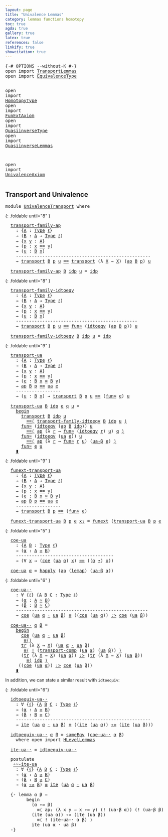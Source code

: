 ```yaml
---
layout: page
title: "Univalence Lemmas"
category: lemmas functions homotopy
toc: true
agda: true
gallery: true
latex: true
references: false
linkify: true
showcitation: true
---
```


<div class="hide" >
<pre class="Agda">
<a id="217" class="Symbol">{-#</a> <a id="221" class="Keyword">OPTIONS</a> <a id="229" class="Pragma">--without-K</a> <a id="241" class="Symbol">#-}</a>
<a id="245" class="Keyword">open</a> <a id="250" class="Keyword">import</a> <a id="257" href="TransportLemmas.html" class="Module">TransportLemmas</a>
<a id="273" class="Keyword">open</a> <a id="278" class="Keyword">import</a> <a id="285" href="EquivalenceType.html" class="Module">EquivalenceType</a>

<a id="302" class="Keyword">open</a> <a id="307" class="Keyword">import</a> <a id="314" href="HomotopyType.html" class="Module">HomotopyType</a>
<a id="327" class="Keyword">open</a> <a id="332" class="Keyword">import</a> <a id="339" href="FunExtAxiom.html" class="Module">FunExtAxiom</a>
<a id="351" class="Keyword">open</a> <a id="356" class="Keyword">import</a> <a id="363" href="QuasiinverseType.html" class="Module">QuasiinverseType</a>
<a id="380" class="Keyword">open</a> <a id="385" class="Keyword">import</a> <a id="392" href="QuasiinverseLemmas.html" class="Module">QuasiinverseLemmas</a>


<a id="413" class="Keyword">open</a> <a id="418" class="Keyword">import</a> <a id="425" href="UnivalenceAxiom.html" class="Module">UnivalenceAxiom</a>
</pre>
</div>

## Transport and Univalence

<pre class="Agda">
<a id="502" class="Keyword">module</a> <a id="509" href="UnivalenceTransport.html" class="Module">UnivalenceTransport</a> <a id="529" class="Keyword">where</a>
</pre>

{: .foldable until="8" }
<pre class="Agda">
  <a id="transport-family-ap"></a><a id="587" href="UnivalenceTransport.html#587" class="Function">transport-family-ap</a>
    <a id="611" class="Symbol">:</a> <a id="613" class="Symbol">{</a><a id="614" href="UnivalenceTransport.html#614" class="Bound">A</a> <a id="616" class="Symbol">:</a> <a id="618" href="Intro.html#2793" class="Function">Type</a> <a id="623" href="Intro.html#3373" class="Generalizable">ℓ</a><a id="624" class="Symbol">}</a>
    <a id="630" class="Symbol">→</a> <a id="632" class="Symbol">(</a><a id="633" href="UnivalenceTransport.html#633" class="Bound">B</a> <a id="635" class="Symbol">:</a> <a id="637" href="UnivalenceTransport.html#614" class="Bound">A</a> <a id="639" class="Symbol">→</a> <a id="641" href="Intro.html#2793" class="Function">Type</a> <a id="646" href="Intro.html#3373" class="Generalizable">ℓ</a><a id="647" class="Symbol">)</a>
    <a id="653" class="Symbol">→</a> <a id="655" class="Symbol">{</a><a id="656" href="UnivalenceTransport.html#656" class="Bound">x</a> <a id="658" href="UnivalenceTransport.html#658" class="Bound">y</a> <a id="660" class="Symbol">:</a> <a id="662" href="UnivalenceTransport.html#614" class="Bound">A</a><a id="663" class="Symbol">}</a>
    <a id="669" class="Symbol">→</a> <a id="671" class="Symbol">(</a><a id="672" href="UnivalenceTransport.html#672" class="Bound">p</a> <a id="674" class="Symbol">:</a> <a id="676" href="UnivalenceTransport.html#656" class="Bound">x</a> <a id="678" href="BasicTypes.html#4338" class="Datatype Operator">==</a> <a id="681" href="UnivalenceTransport.html#658" class="Bound">y</a><a id="682" class="Symbol">)</a>
    <a id="688" class="Symbol">→</a> <a id="690" class="Symbol">(</a><a id="691" href="UnivalenceTransport.html#691" class="Bound">u</a> <a id="693" class="Symbol">:</a> <a id="695" href="UnivalenceTransport.html#633" class="Bound">B</a> <a id="697" href="UnivalenceTransport.html#656" class="Bound">x</a><a id="698" class="Symbol">)</a>
    <a id="704" class="Comment">---------------------------------------------------</a>
    <a id="760" class="Symbol">→</a> <a id="762" href="Transport.html#462" class="Function">transport</a> <a id="772" href="UnivalenceTransport.html#633" class="Bound">B</a> <a id="774" href="UnivalenceTransport.html#672" class="Bound">p</a> <a id="776" href="UnivalenceTransport.html#691" class="Bound">u</a> <a id="778" href="BasicTypes.html#4338" class="Datatype Operator">==</a> <a id="781" href="Transport.html#462" class="Function">transport</a> <a id="791" class="Symbol">(λ</a> <a id="794" href="UnivalenceTransport.html#794" class="Bound">X</a> <a id="796" class="Symbol">→</a> <a id="798" href="UnivalenceTransport.html#794" class="Bound">X</a><a id="799" class="Symbol">)</a> <a id="801" class="Symbol">(</a><a id="802" href="AlgebraOnPaths.html#389" class="Function">ap</a> <a id="805" href="UnivalenceTransport.html#633" class="Bound">B</a> <a id="807" href="UnivalenceTransport.html#672" class="Bound">p</a><a id="808" class="Symbol">)</a> <a id="810" href="UnivalenceTransport.html#691" class="Bound">u</a>

  <a id="815" href="UnivalenceTransport.html#587" class="Function">transport-family-ap</a> <a id="835" href="UnivalenceTransport.html#835" class="Bound">B</a> <a id="837" href="BasicTypes.html#4393" class="InductiveConstructor">idp</a> <a id="841" href="UnivalenceTransport.html#841" class="Bound">u</a> <a id="843" class="Symbol">=</a> <a id="845" href="BasicTypes.html#4393" class="InductiveConstructor">idp</a>
</pre>

{: .foldable until="8" }
<pre class="Agda">
  <a id="transport-family-idtoeqv"></a><a id="901" href="UnivalenceTransport.html#901" class="Function">transport-family-idtoeqv</a>
    <a id="930" class="Symbol">:</a> <a id="932" class="Symbol">{</a><a id="933" href="UnivalenceTransport.html#933" class="Bound">A</a> <a id="935" class="Symbol">:</a> <a id="937" href="Intro.html#2793" class="Function">Type</a> <a id="942" href="Intro.html#3373" class="Generalizable">ℓ</a><a id="943" class="Symbol">}</a>
    <a id="949" class="Symbol">→</a> <a id="951" class="Symbol">(</a><a id="952" href="UnivalenceTransport.html#952" class="Bound">B</a> <a id="954" class="Symbol">:</a> <a id="956" href="UnivalenceTransport.html#933" class="Bound">A</a> <a id="958" class="Symbol">→</a> <a id="960" href="Intro.html#2793" class="Function">Type</a> <a id="965" href="Intro.html#3373" class="Generalizable">ℓ</a><a id="966" class="Symbol">)</a>
    <a id="972" class="Symbol">→</a> <a id="974" class="Symbol">{</a><a id="975" href="UnivalenceTransport.html#975" class="Bound">x</a> <a id="977" href="UnivalenceTransport.html#977" class="Bound">y</a> <a id="979" class="Symbol">:</a> <a id="981" href="UnivalenceTransport.html#933" class="Bound">A</a><a id="982" class="Symbol">}</a>
    <a id="988" class="Symbol">→</a> <a id="990" class="Symbol">(</a><a id="991" href="UnivalenceTransport.html#991" class="Bound">p</a> <a id="993" class="Symbol">:</a> <a id="995" href="UnivalenceTransport.html#975" class="Bound">x</a> <a id="997" href="BasicTypes.html#4338" class="Datatype Operator">==</a> <a id="1000" href="UnivalenceTransport.html#977" class="Bound">y</a><a id="1001" class="Symbol">)</a>
    <a id="1007" class="Symbol">→</a> <a id="1009" class="Symbol">(</a><a id="1010" href="UnivalenceTransport.html#1010" class="Bound">u</a> <a id="1012" class="Symbol">:</a> <a id="1014" href="UnivalenceTransport.html#952" class="Bound">B</a> <a id="1016" href="UnivalenceTransport.html#975" class="Bound">x</a><a id="1017" class="Symbol">)</a>
    <a id="1023" class="Comment">----------------------------------------------</a>
    <a id="1074" class="Symbol">→</a> <a id="1076" href="Transport.html#462" class="Function">transport</a> <a id="1086" href="UnivalenceTransport.html#952" class="Bound">B</a> <a id="1088" href="UnivalenceTransport.html#991" class="Bound">p</a> <a id="1090" href="UnivalenceTransport.html#1010" class="Bound">u</a> <a id="1092" href="BasicTypes.html#4338" class="Datatype Operator">==</a> <a id="1095" href="EquivalenceType.html#1764" class="Function">fun≃</a> <a id="1100" class="Symbol">(</a><a id="1101" href="UnivalenceAxiom.html#716" class="Function">idtoeqv</a> <a id="1109" class="Symbol">(</a><a id="1110" href="AlgebraOnPaths.html#389" class="Function">ap</a> <a id="1113" href="UnivalenceTransport.html#952" class="Bound">B</a> <a id="1115" href="UnivalenceTransport.html#991" class="Bound">p</a><a id="1116" class="Symbol">))</a> <a id="1119" href="UnivalenceTransport.html#1010" class="Bound">u</a>

  <a id="1124" href="UnivalenceTransport.html#901" class="Function">transport-family-idtoeqv</a> <a id="1149" href="UnivalenceTransport.html#1149" class="Bound">B</a> <a id="1151" href="BasicTypes.html#4393" class="InductiveConstructor">idp</a> <a id="1155" href="UnivalenceTransport.html#1155" class="Bound">u</a> <a id="1157" class="Symbol">=</a> <a id="1159" href="BasicTypes.html#4393" class="InductiveConstructor">idp</a>
</pre>

{: .foldable until="9" }
<pre class="Agda">
  <a id="transport-ua"></a><a id="1215" href="UnivalenceTransport.html#1215" class="Function">transport-ua</a>
    <a id="1232" class="Symbol">:</a> <a id="1234" class="Symbol">{</a><a id="1235" href="UnivalenceTransport.html#1235" class="Bound">A</a> <a id="1237" class="Symbol">:</a> <a id="1239" href="Intro.html#2793" class="Function">Type</a> <a id="1244" href="Intro.html#3373" class="Generalizable">ℓ</a><a id="1245" class="Symbol">}</a>
    <a id="1251" class="Symbol">→</a> <a id="1253" class="Symbol">(</a><a id="1254" href="UnivalenceTransport.html#1254" class="Bound">B</a> <a id="1256" class="Symbol">:</a> <a id="1258" href="UnivalenceTransport.html#1235" class="Bound">A</a> <a id="1260" class="Symbol">→</a> <a id="1262" href="Intro.html#2793" class="Function">Type</a> <a id="1267" href="Intro.html#3373" class="Generalizable">ℓ</a><a id="1268" class="Symbol">)</a>
    <a id="1274" class="Symbol">→</a> <a id="1276" class="Symbol">{</a><a id="1277" href="UnivalenceTransport.html#1277" class="Bound">x</a> <a id="1279" href="UnivalenceTransport.html#1279" class="Bound">y</a> <a id="1281" class="Symbol">:</a> <a id="1283" href="UnivalenceTransport.html#1235" class="Bound">A</a><a id="1284" class="Symbol">}</a>
    <a id="1290" class="Symbol">→</a> <a id="1292" class="Symbol">(</a><a id="1293" href="UnivalenceTransport.html#1293" class="Bound">p</a> <a id="1295" class="Symbol">:</a> <a id="1297" href="UnivalenceTransport.html#1277" class="Bound">x</a> <a id="1299" href="BasicTypes.html#4338" class="Datatype Operator">==</a> <a id="1302" href="UnivalenceTransport.html#1279" class="Bound">y</a><a id="1303" class="Symbol">)</a>
    <a id="1309" class="Symbol">→</a> <a id="1311" class="Symbol">(</a><a id="1312" href="UnivalenceTransport.html#1312" class="Bound">e</a> <a id="1314" class="Symbol">:</a> <a id="1316" href="UnivalenceTransport.html#1254" class="Bound">B</a> <a id="1318" href="UnivalenceTransport.html#1277" class="Bound">x</a> <a id="1320" href="EquivalenceType.html#1435" class="Function Operator">≃</a> <a id="1322" href="UnivalenceTransport.html#1254" class="Bound">B</a> <a id="1324" href="UnivalenceTransport.html#1279" class="Bound">y</a><a id="1325" class="Symbol">)</a>
    <a id="1331" class="Symbol">→</a> <a id="1333" href="AlgebraOnPaths.html#389" class="Function">ap</a> <a id="1336" href="UnivalenceTransport.html#1254" class="Bound">B</a> <a id="1338" href="UnivalenceTransport.html#1293" class="Bound">p</a> <a id="1340" href="BasicTypes.html#4338" class="Datatype Operator">==</a> <a id="1343" href="UnivalenceAxiom.html#2626" class="Function">ua</a> <a id="1346" href="UnivalenceTransport.html#1312" class="Bound">e</a>
    <a id="1352" class="Comment">-----------------</a>
    <a id="1374" class="Symbol">→</a> <a id="1376" class="Symbol">(</a><a id="1377" href="UnivalenceTransport.html#1377" class="Bound">u</a> <a id="1379" class="Symbol">:</a> <a id="1381" href="UnivalenceTransport.html#1254" class="Bound">B</a> <a id="1383" href="UnivalenceTransport.html#1277" class="Bound">x</a><a id="1384" class="Symbol">)</a> <a id="1386" class="Symbol">→</a> <a id="1388" href="Transport.html#462" class="Function">transport</a> <a id="1398" href="UnivalenceTransport.html#1254" class="Bound">B</a> <a id="1400" href="UnivalenceTransport.html#1293" class="Bound">p</a> <a id="1402" href="UnivalenceTransport.html#1377" class="Bound">u</a> <a id="1404" href="BasicTypes.html#4338" class="Datatype Operator">==</a> <a id="1407" class="Symbol">(</a><a id="1408" href="EquivalenceType.html#1764" class="Function">fun≃</a> <a id="1413" href="UnivalenceTransport.html#1312" class="Bound">e</a><a id="1414" class="Symbol">)</a> <a id="1416" href="UnivalenceTransport.html#1377" class="Bound">u</a>

  <a id="1421" href="UnivalenceTransport.html#1215" class="Function">transport-ua</a> <a id="1434" href="UnivalenceTransport.html#1434" class="Bound">B</a> <a id="1436" href="BasicTypes.html#4393" class="InductiveConstructor">idp</a> <a id="1440" href="UnivalenceTransport.html#1440" class="Bound">e</a> <a id="1442" href="UnivalenceTransport.html#1442" class="Bound">q</a> <a id="1444" href="UnivalenceTransport.html#1444" class="Bound">u</a> <a id="1446" class="Symbol">=</a>
    <a id="1452" href="BasicFunctions.html#5405" class="Function Operator">begin</a>
      <a id="1464" href="Transport.html#462" class="Function">transport</a> <a id="1474" href="UnivalenceTransport.html#1434" class="Bound">B</a> <a id="1476" href="BasicTypes.html#4393" class="InductiveConstructor">idp</a> <a id="1480" href="UnivalenceTransport.html#1444" class="Bound">u</a>
        <a id="1490" href="BasicFunctions.html#5064" class="Function Operator">==⟨</a> <a id="1494" href="UnivalenceTransport.html#901" class="Function">transport-family-idtoeqv</a> <a id="1519" href="UnivalenceTransport.html#1434" class="Bound">B</a> <a id="1521" href="BasicTypes.html#4393" class="InductiveConstructor">idp</a> <a id="1525" href="UnivalenceTransport.html#1444" class="Bound">u</a> <a id="1527" href="BasicFunctions.html#5064" class="Function Operator">⟩</a>
      <a id="1535" href="EquivalenceType.html#1764" class="Function">fun≃</a> <a id="1540" class="Symbol">(</a><a id="1541" href="UnivalenceAxiom.html#716" class="Function">idtoeqv</a> <a id="1549" class="Symbol">(</a><a id="1550" href="AlgebraOnPaths.html#389" class="Function">ap</a> <a id="1553" href="UnivalenceTransport.html#1434" class="Bound">B</a> <a id="1555" href="BasicTypes.html#4393" class="InductiveConstructor">idp</a><a id="1558" class="Symbol">))</a> <a id="1561" href="UnivalenceTransport.html#1444" class="Bound">u</a>
        <a id="1571" href="BasicFunctions.html#5064" class="Function Operator">==⟨</a> <a id="1575" href="AlgebraOnPaths.html#389" class="Function">ap</a> <a id="1578" class="Symbol">(λ</a> <a id="1581" href="UnivalenceTransport.html#1581" class="Bound">r</a> <a id="1583" class="Symbol">→</a> <a id="1585" href="EquivalenceType.html#1764" class="Function">fun≃</a> <a id="1590" class="Symbol">(</a><a id="1591" href="UnivalenceAxiom.html#716" class="Function">idtoeqv</a> <a id="1599" href="UnivalenceTransport.html#1581" class="Bound">r</a><a id="1600" class="Symbol">)</a> <a id="1602" href="UnivalenceTransport.html#1444" class="Bound">u</a><a id="1603" class="Symbol">)</a> <a id="1605" href="UnivalenceTransport.html#1442" class="Bound">q</a> <a id="1607" href="BasicFunctions.html#5064" class="Function Operator">⟩</a>
      <a id="1615" href="EquivalenceType.html#1764" class="Function">fun≃</a> <a id="1620" class="Symbol">(</a><a id="1621" href="UnivalenceAxiom.html#716" class="Function">idtoeqv</a> <a id="1629" class="Symbol">(</a><a id="1630" href="UnivalenceAxiom.html#2626" class="Function">ua</a> <a id="1633" href="UnivalenceTransport.html#1440" class="Bound">e</a><a id="1634" class="Symbol">))</a> <a id="1637" href="UnivalenceTransport.html#1444" class="Bound">u</a>
        <a id="1647" href="BasicFunctions.html#5064" class="Function Operator">==⟨</a> <a id="1651" href="AlgebraOnPaths.html#389" class="Function">ap</a> <a id="1654" class="Symbol">(λ</a> <a id="1657" href="UnivalenceTransport.html#1657" class="Bound">r</a> <a id="1659" class="Symbol">→</a> <a id="1661" href="EquivalenceType.html#1764" class="Function">fun≃</a> <a id="1666" href="UnivalenceTransport.html#1657" class="Bound">r</a> <a id="1668" href="UnivalenceTransport.html#1444" class="Bound">u</a><a id="1669" class="Symbol">)</a> <a id="1671" class="Symbol">(</a><a id="1672" href="UnivalenceAxiom.html#2834" class="Function">ua-β</a> <a id="1677" href="UnivalenceTransport.html#1440" class="Bound">e</a><a id="1678" class="Symbol">)</a> <a id="1680" href="BasicFunctions.html#5064" class="Function Operator">⟩</a>
      <a id="1688" href="EquivalenceType.html#1764" class="Function">fun≃</a> <a id="1693" href="UnivalenceTransport.html#1440" class="Bound">e</a> <a id="1695" href="UnivalenceTransport.html#1444" class="Bound">u</a>
    <a id="1701" href="BasicFunctions.html#5290" class="Function Operator">∎</a>
</pre>

{: .foldable until="9" }
<pre class="Agda">
  <a id="funext-transport-ua"></a><a id="1755" href="UnivalenceTransport.html#1755" class="Function">funext-transport-ua</a>
    <a id="1779" class="Symbol">:</a> <a id="1781" class="Symbol">{</a><a id="1782" href="UnivalenceTransport.html#1782" class="Bound">A</a> <a id="1784" class="Symbol">:</a> <a id="1786" href="Intro.html#2793" class="Function">Type</a> <a id="1791" href="Intro.html#3373" class="Generalizable">ℓ</a><a id="1792" class="Symbol">}</a>
    <a id="1798" class="Symbol">→</a> <a id="1800" class="Symbol">(</a><a id="1801" href="UnivalenceTransport.html#1801" class="Bound">B</a> <a id="1803" class="Symbol">:</a> <a id="1805" href="UnivalenceTransport.html#1782" class="Bound">A</a> <a id="1807" class="Symbol">→</a> <a id="1809" href="Intro.html#2793" class="Function">Type</a> <a id="1814" href="Intro.html#3373" class="Generalizable">ℓ</a><a id="1815" class="Symbol">)</a>
    <a id="1821" class="Symbol">→</a> <a id="1823" class="Symbol">{</a><a id="1824" href="UnivalenceTransport.html#1824" class="Bound">x</a> <a id="1826" href="UnivalenceTransport.html#1826" class="Bound">y</a> <a id="1828" class="Symbol">:</a> <a id="1830" href="UnivalenceTransport.html#1782" class="Bound">A</a><a id="1831" class="Symbol">}</a>
    <a id="1837" class="Symbol">→</a> <a id="1839" class="Symbol">(</a><a id="1840" href="UnivalenceTransport.html#1840" class="Bound">p</a> <a id="1842" class="Symbol">:</a> <a id="1844" href="UnivalenceTransport.html#1824" class="Bound">x</a> <a id="1846" href="BasicTypes.html#4338" class="Datatype Operator">==</a> <a id="1849" href="UnivalenceTransport.html#1826" class="Bound">y</a><a id="1850" class="Symbol">)</a>
    <a id="1856" class="Symbol">→</a> <a id="1858" class="Symbol">(</a><a id="1859" href="UnivalenceTransport.html#1859" class="Bound">e</a> <a id="1861" class="Symbol">:</a> <a id="1863" href="UnivalenceTransport.html#1801" class="Bound">B</a> <a id="1865" href="UnivalenceTransport.html#1824" class="Bound">x</a> <a id="1867" href="EquivalenceType.html#1435" class="Function Operator">≃</a> <a id="1869" href="UnivalenceTransport.html#1801" class="Bound">B</a> <a id="1871" href="UnivalenceTransport.html#1826" class="Bound">y</a><a id="1872" class="Symbol">)</a>
    <a id="1878" class="Symbol">→</a> <a id="1880" href="AlgebraOnPaths.html#389" class="Function">ap</a> <a id="1883" href="UnivalenceTransport.html#1801" class="Bound">B</a> <a id="1885" href="UnivalenceTransport.html#1840" class="Bound">p</a> <a id="1887" href="BasicTypes.html#4338" class="Datatype Operator">==</a> <a id="1890" href="UnivalenceAxiom.html#2626" class="Function">ua</a> <a id="1893" href="UnivalenceTransport.html#1859" class="Bound">e</a>
    <a id="1899" class="Comment">-----------------</a>
    <a id="1921" class="Symbol">→</a> <a id="1923" href="Transport.html#462" class="Function">transport</a> <a id="1933" href="UnivalenceTransport.html#1801" class="Bound">B</a> <a id="1935" href="UnivalenceTransport.html#1840" class="Bound">p</a> <a id="1937" href="BasicTypes.html#4338" class="Datatype Operator">==</a> <a id="1940" class="Symbol">(</a><a id="1941" href="EquivalenceType.html#1764" class="Function">fun≃</a> <a id="1946" href="UnivalenceTransport.html#1859" class="Bound">e</a><a id="1947" class="Symbol">)</a>

  <a id="1952" href="UnivalenceTransport.html#1755" class="Function">funext-transport-ua</a> <a id="1972" href="UnivalenceTransport.html#1972" class="Bound">B</a> <a id="1974" href="UnivalenceTransport.html#1974" class="Bound">p</a> <a id="1976" href="UnivalenceTransport.html#1976" class="Bound">e</a> <a id="1978" href="UnivalenceTransport.html#1978" class="Bound">x₁</a> <a id="1981" class="Symbol">=</a> <a id="1983" href="FunExtAxiom.html#952" class="Function">funext</a> <a id="1990" class="Symbol">(</a><a id="1991" href="UnivalenceTransport.html#1215" class="Function">transport-ua</a> <a id="2004" href="UnivalenceTransport.html#1972" class="Bound">B</a> <a id="2006" href="UnivalenceTransport.html#1974" class="Bound">p</a> <a id="2008" href="UnivalenceTransport.html#1976" class="Bound">e</a> <a id="2010" href="UnivalenceTransport.html#1978" class="Bound">x₁</a><a id="2012" class="Symbol">)</a>
</pre>

{: .foldable until="5" }
<pre class="Agda">
  <a id="coe-ua"></a><a id="2066" href="UnivalenceTransport.html#2066" class="Function">coe-ua</a>
    <a id="2077" class="Symbol">:</a> <a id="2079" class="Symbol">{</a><a id="2080" href="UnivalenceTransport.html#2080" class="Bound">A</a> <a id="2082" href="UnivalenceTransport.html#2082" class="Bound">B</a> <a id="2084" class="Symbol">:</a> <a id="2086" href="Intro.html#2793" class="Function">Type</a> <a id="2091" href="Intro.html#3373" class="Generalizable">ℓ</a><a id="2092" class="Symbol">}</a>
    <a id="2098" class="Symbol">→</a> <a id="2100" class="Symbol">(</a><a id="2101" href="UnivalenceTransport.html#2101" class="Bound">α</a> <a id="2103" class="Symbol">:</a> <a id="2105" href="UnivalenceTransport.html#2080" class="Bound">A</a> <a id="2107" href="EquivalenceType.html#1435" class="Function Operator">≃</a> <a id="2109" href="UnivalenceTransport.html#2082" class="Bound">B</a><a id="2110" class="Symbol">)</a>
    <a id="2116" class="Comment">-------------------------------------</a>
    <a id="2158" class="Symbol">→</a> <a id="2160" class="Symbol">(∀</a> <a id="2163" href="UnivalenceTransport.html#2163" class="Bound">x</a> <a id="2165" class="Symbol">→</a> <a id="2167" class="Symbol">(</a><a id="2168" href="Transport.html#784" class="Function">coe</a> <a id="2172" class="Symbol">(</a><a id="2173" href="UnivalenceAxiom.html#2626" class="Function">ua</a> <a id="2176" href="UnivalenceTransport.html#2101" class="Bound">α</a><a id="2177" class="Symbol">)</a> <a id="2179" href="UnivalenceTransport.html#2163" class="Bound">x</a><a id="2180" class="Symbol">)</a> <a id="2182" href="BasicTypes.html#4338" class="Datatype Operator">==</a> <a id="2185" class="Symbol">((</a><a id="2187" href="UnivalenceTransport.html#2101" class="Bound">α</a> <a id="2189" href="EquivalenceType.html#1781" class="Function Operator">∙</a><a id="2190" class="Symbol">)</a> <a id="2192" href="UnivalenceTransport.html#2163" class="Bound">x</a><a id="2193" class="Symbol">))</a>

  <a id="2199" href="UnivalenceTransport.html#2066" class="Function">coe-ua</a> <a id="2206" href="UnivalenceTransport.html#2206" class="Bound">α</a> <a id="2208" class="Symbol">=</a> <a id="2210" href="FunExtAxiom.html#535" class="Function">happly</a> <a id="2217" class="Symbol">(</a><a id="2218" href="AlgebraOnPaths.html#389" class="Function">ap</a> <a id="2221" class="Symbol">(</a><a id="2222" href="EquivalenceType.html#1651" class="Function">lemap</a><a id="2227" class="Symbol">)</a> <a id="2229" class="Symbol">(</a><a id="2230" href="UnivalenceAxiom.html#2834" class="Function">ua-β</a> <a id="2235" href="UnivalenceTransport.html#2206" class="Bound">α</a><a id="2236" class="Symbol">))</a>
</pre>

{: .foldable until="6" }
<pre class="Agda">
  <a id="coe-ua-·"></a><a id="2291" href="UnivalenceTransport.html#2291" class="Function">coe-ua-·</a> 
    <a id="2305" class="Symbol">:</a> <a id="2307" class="Symbol">∀</a> <a id="2309" class="Symbol">{</a><a id="2310" href="UnivalenceTransport.html#2310" class="Bound">ℓ</a><a id="2311" class="Symbol">}</a> <a id="2313" class="Symbol">{</a><a id="2314" href="UnivalenceTransport.html#2314" class="Bound">A</a> <a id="2316" href="UnivalenceTransport.html#2316" class="Bound">B</a> <a id="2318" href="UnivalenceTransport.html#2318" class="Bound">C</a> <a id="2320" class="Symbol">:</a> <a id="2322" href="Intro.html#2793" class="Function">Type</a> <a id="2327" href="UnivalenceTransport.html#2310" class="Bound">ℓ</a><a id="2328" class="Symbol">}</a>
    <a id="2334" class="Symbol">→</a> <a id="2336" class="Symbol">(</a><a id="2337" href="UnivalenceTransport.html#2337" class="Bound">α</a> <a id="2339" class="Symbol">:</a> <a id="2341" href="UnivalenceTransport.html#2314" class="Bound">A</a> <a id="2343" href="EquivalenceType.html#1435" class="Function Operator">≃</a> <a id="2345" href="UnivalenceTransport.html#2316" class="Bound">B</a><a id="2346" class="Symbol">)</a>
    <a id="2352" class="Symbol">→</a> <a id="2354" class="Symbol">(</a><a id="2355" href="UnivalenceTransport.html#2355" class="Bound">β</a> <a id="2357" class="Symbol">:</a> <a id="2359" href="UnivalenceTransport.html#2316" class="Bound">B</a> <a id="2361" href="EquivalenceType.html#1435" class="Function Operator">≃</a> <a id="2363" href="UnivalenceTransport.html#2318" class="Bound">C</a><a id="2364" class="Symbol">)</a>
    <a id="2370" class="Comment">--------------------------------------------------</a>
    <a id="2425" class="Symbol">→</a> <a id="2427" href="Transport.html#784" class="Function">coe</a> <a id="2431" class="Symbol">(</a><a id="2432" href="UnivalenceAxiom.html#2626" class="Function">ua</a> <a id="2435" href="UnivalenceTransport.html#2337" class="Bound">α</a> <a id="2437" href="BasicFunctions.html#3854" class="Function Operator">·</a> <a id="2439" href="UnivalenceAxiom.html#2626" class="Function">ua</a> <a id="2442" href="UnivalenceTransport.html#2355" class="Bound">β</a><a id="2443" class="Symbol">)</a> <a id="2445" href="BasicTypes.html#4524" class="Function Operator">≡</a> <a id="2447" class="Symbol">((</a><a id="2449" href="Transport.html#784" class="Function">coe</a> <a id="2453" class="Symbol">(</a><a id="2454" href="UnivalenceAxiom.html#2626" class="Function">ua</a> <a id="2457" href="UnivalenceTransport.html#2337" class="Bound">α</a><a id="2458" class="Symbol">))</a> <a id="2461" href="BasicFunctions.html#1330" class="Function Operator">:&gt;</a> <a id="2464" href="Transport.html#784" class="Function">coe</a> <a id="2468" class="Symbol">(</a><a id="2469" href="UnivalenceAxiom.html#2626" class="Function">ua</a> <a id="2472" href="UnivalenceTransport.html#2355" class="Bound">β</a><a id="2473" class="Symbol">))</a>

  <a id="2479" href="UnivalenceTransport.html#2291" class="Function">coe-ua-·</a> <a id="2488" href="UnivalenceTransport.html#2488" class="Bound">α</a> <a id="2490" href="UnivalenceTransport.html#2490" class="Bound">β</a> <a id="2492" class="Symbol">=</a>
    <a id="2498" href="BasicFunctions.html#5405" class="Function Operator">begin</a>
      <a id="2510" href="Transport.html#784" class="Function">coe</a> <a id="2514" class="Symbol">(</a><a id="2515" href="UnivalenceAxiom.html#2626" class="Function">ua</a> <a id="2518" href="UnivalenceTransport.html#2488" class="Bound">α</a> <a id="2520" href="BasicFunctions.html#3854" class="Function Operator">·</a> <a id="2522" href="UnivalenceAxiom.html#2626" class="Function">ua</a> <a id="2525" href="UnivalenceTransport.html#2490" class="Bound">β</a><a id="2526" class="Symbol">)</a>
       <a id="2535" href="BasicFunctions.html#4938" class="Function Operator">≡⟨⟩</a> 
      <a id="2546" href="Transport.html#663" class="Function">tr</a> <a id="2549" class="Symbol">(λ</a> <a id="2552" href="UnivalenceTransport.html#2552" class="Bound">X</a> <a id="2554" class="Symbol">→</a> <a id="2556" href="UnivalenceTransport.html#2552" class="Bound">X</a><a id="2557" class="Symbol">)</a> <a id="2559" class="Symbol">(</a><a id="2560" href="UnivalenceAxiom.html#2626" class="Function">ua</a> <a id="2563" href="UnivalenceTransport.html#2488" class="Bound">α</a> <a id="2565" href="BasicFunctions.html#3854" class="Function Operator">·</a> <a id="2567" href="UnivalenceAxiom.html#2626" class="Function">ua</a> <a id="2570" href="UnivalenceTransport.html#2490" class="Bound">β</a><a id="2571" class="Symbol">)</a>
       <a id="2580" href="BasicFunctions.html#5212" class="Function Operator">≡⟨</a> <a id="2583" href="BasicFunctions.html#4249" class="Function Operator">!</a> <a id="2585" class="Symbol">(</a><a id="2586" href="TransportLemmas.html#2372" class="Function">transport-comp</a> <a id="2601" class="Symbol">(</a><a id="2602" href="UnivalenceAxiom.html#2626" class="Function">ua</a> <a id="2605" href="UnivalenceTransport.html#2488" class="Bound">α</a><a id="2606" class="Symbol">)</a> <a id="2608" class="Symbol">(</a><a id="2609" href="UnivalenceAxiom.html#2626" class="Function">ua</a> <a id="2612" href="UnivalenceTransport.html#2490" class="Bound">β</a><a id="2613" class="Symbol">))</a> <a id="2616" href="BasicFunctions.html#5212" class="Function Operator">⟩</a>
      <a id="2624" class="Symbol">(</a><a id="2625" href="Transport.html#663" class="Function">tr</a> <a id="2628" class="Symbol">(λ</a> <a id="2631" href="UnivalenceTransport.html#2631" class="Bound">X</a> <a id="2633" class="Symbol">→</a> <a id="2635" href="UnivalenceTransport.html#2631" class="Bound">X</a><a id="2636" class="Symbol">)</a> <a id="2638" class="Symbol">(</a><a id="2639" href="UnivalenceAxiom.html#2626" class="Function">ua</a> <a id="2642" href="UnivalenceTransport.html#2488" class="Bound">α</a><a id="2643" class="Symbol">))</a> <a id="2646" href="BasicFunctions.html#1330" class="Function Operator">:&gt;</a> <a id="2649" class="Symbol">(</a><a id="2650" href="Transport.html#663" class="Function">tr</a> <a id="2653" class="Symbol">(λ</a> <a id="2656" href="UnivalenceTransport.html#2656" class="Bound">X</a> <a id="2658" class="Symbol">→</a> <a id="2660" href="UnivalenceTransport.html#2656" class="Bound">X</a><a id="2661" class="Symbol">)</a> <a id="2663" class="Symbol">(</a><a id="2664" href="UnivalenceAxiom.html#2626" class="Function">ua</a> <a id="2667" href="UnivalenceTransport.html#2490" class="Bound">β</a><a id="2668" class="Symbol">))</a>
        <a id="2679" href="BasicFunctions.html#5212" class="Function Operator">≡⟨</a> <a id="2682" href="BasicTypes.html#4393" class="InductiveConstructor">idp</a> <a id="2686" href="BasicFunctions.html#5212" class="Function Operator">⟩</a>
     <a id="2693" class="Symbol">((</a><a id="2695" href="Transport.html#784" class="Function">coe</a> <a id="2699" class="Symbol">(</a><a id="2700" href="UnivalenceAxiom.html#2626" class="Function">ua</a> <a id="2703" href="UnivalenceTransport.html#2488" class="Bound">α</a><a id="2704" class="Symbol">))</a> <a id="2707" href="BasicFunctions.html#1330" class="Function Operator">:&gt;</a> <a id="2710" href="Transport.html#784" class="Function">coe</a> <a id="2714" class="Symbol">(</a><a id="2715" href="UnivalenceAxiom.html#2626" class="Function">ua</a> <a id="2718" href="UnivalenceTransport.html#2490" class="Bound">β</a><a id="2719" class="Symbol">))</a>
    <a id="2726" href="BasicFunctions.html#5290" class="Function Operator">∎</a>
</pre>

In addition, we can state a similar result with `idtoequiv`:

{: .foldable until="6"}
<pre class="Agda">
  <a id="idtoequiv-ua-·"></a><a id="2841" href="UnivalenceTransport.html#2841" class="Function">idtoequiv-ua-·</a>
    <a id="2860" class="Symbol">:</a> <a id="2862" class="Symbol">∀</a> <a id="2864" class="Symbol">{</a><a id="2865" href="UnivalenceTransport.html#2865" class="Bound">ℓ</a><a id="2866" class="Symbol">}</a> <a id="2868" class="Symbol">{</a><a id="2869" href="UnivalenceTransport.html#2869" class="Bound">A</a> <a id="2871" href="UnivalenceTransport.html#2871" class="Bound">B</a> <a id="2873" href="UnivalenceTransport.html#2873" class="Bound">C</a> <a id="2875" class="Symbol">:</a> <a id="2877" href="Intro.html#2793" class="Function">Type</a> <a id="2882" href="UnivalenceTransport.html#2865" class="Bound">ℓ</a><a id="2883" class="Symbol">}</a>
    <a id="2889" class="Symbol">→</a> <a id="2891" class="Symbol">(</a><a id="2892" href="UnivalenceTransport.html#2892" class="Bound">α</a> <a id="2894" class="Symbol">:</a> <a id="2896" href="UnivalenceTransport.html#2869" class="Bound">A</a> <a id="2898" href="EquivalenceType.html#1435" class="Function Operator">≃</a> <a id="2900" href="UnivalenceTransport.html#2871" class="Bound">B</a><a id="2901" class="Symbol">)</a>
    <a id="2907" class="Symbol">→</a> <a id="2909" class="Symbol">(</a><a id="2910" href="UnivalenceTransport.html#2910" class="Bound">β</a> <a id="2912" class="Symbol">:</a> <a id="2914" href="UnivalenceTransport.html#2871" class="Bound">B</a> <a id="2916" href="EquivalenceType.html#1435" class="Function Operator">≃</a> <a id="2918" href="UnivalenceTransport.html#2873" class="Bound">C</a><a id="2919" class="Symbol">)</a>
    <a id="2925" class="Comment">---------------------------------------------------</a>
    <a id="2981" class="Symbol">→</a> <a id="2983" href="UnivalenceAxiom.html#935" class="Function">ite</a> <a id="2987" class="Symbol">(</a><a id="2988" href="UnivalenceAxiom.html#2626" class="Function">ua</a> <a id="2991" href="UnivalenceTransport.html#2892" class="Bound">α</a> <a id="2993" href="BasicFunctions.html#3854" class="Function Operator">·</a> <a id="2995" href="UnivalenceAxiom.html#2626" class="Function">ua</a> <a id="2998" href="UnivalenceTransport.html#2910" class="Bound">β</a><a id="2999" class="Symbol">)</a> <a id="3001" href="BasicTypes.html#4524" class="Function Operator">≡</a> <a id="3003" class="Symbol">((</a><a id="3005" href="UnivalenceAxiom.html#935" class="Function">ite</a> <a id="3009" class="Symbol">(</a><a id="3010" href="UnivalenceAxiom.html#2626" class="Function">ua</a> <a id="3013" href="UnivalenceTransport.html#2892" class="Bound">α</a><a id="3014" class="Symbol">))</a> <a id="3017" href="QuasiinverseLemmas.html#1962" class="Function Operator">∘≃</a> <a id="3020" class="Symbol">(</a><a id="3021" href="UnivalenceAxiom.html#935" class="Function">ite</a> <a id="3025" class="Symbol">(</a><a id="3026" href="UnivalenceAxiom.html#2626" class="Function">ua</a> <a id="3029" href="UnivalenceTransport.html#2910" class="Bound">β</a><a id="3030" class="Symbol">)))</a>

  <a id="3037" href="UnivalenceTransport.html#2841" class="Function">idtoequiv-ua-·</a> <a id="3052" href="UnivalenceTransport.html#3052" class="Bound">α</a> <a id="3054" href="UnivalenceTransport.html#3054" class="Bound">β</a> <a id="3056" class="Symbol">=</a> <a id="3058" href="HLevelLemmas.html#10137" class="Function">sameEqv</a> <a id="3066" class="Symbol">(</a><a id="3067" href="UnivalenceTransport.html#2291" class="Function">coe-ua-·</a> <a id="3076" href="UnivalenceTransport.html#3052" class="Bound">α</a> <a id="3078" href="UnivalenceTransport.html#3054" class="Bound">β</a><a id="3079" class="Symbol">)</a>
    <a id="3085" class="Keyword">where</a> <a id="3091" class="Keyword">open</a> <a id="3096" class="Keyword">import</a> <a id="3103" href="HLevelLemmas.html" class="Module">HLevelLemmas</a>
    
  <a id="ite-ua-·"></a><a id="3123" href="UnivalenceTransport.html#3123" class="Function">ite-ua-·</a> <a id="3132" class="Symbol">=</a> <a id="3134" href="UnivalenceTransport.html#2841" class="Function">idtoequiv-ua-·</a>
</pre>

<pre class="Agda">
  <a id="3176" class="Keyword">postulate</a>
   <a id="∘≃-ite-ua"></a><a id="3189" href="UnivalenceTransport.html#3189" class="Postulate">∘≃-ite-ua</a>
    <a id="3203" class="Symbol">:</a> <a id="3205" class="Symbol">∀</a> <a id="3207" class="Symbol">{</a><a id="3208" href="UnivalenceTransport.html#3208" class="Bound">ℓ</a><a id="3209" class="Symbol">}</a> <a id="3211" class="Symbol">{</a><a id="3212" href="UnivalenceTransport.html#3212" class="Bound">A</a> <a id="3214" href="UnivalenceTransport.html#3214" class="Bound">B</a> <a id="3216" href="UnivalenceTransport.html#3216" class="Bound">C</a> <a id="3218" class="Symbol">:</a> <a id="3220" href="Intro.html#2793" class="Function">Type</a> <a id="3225" href="UnivalenceTransport.html#3208" class="Bound">ℓ</a><a id="3226" class="Symbol">}</a>
    <a id="3232" class="Symbol">→</a> <a id="3234" class="Symbol">(</a><a id="3235" href="UnivalenceTransport.html#3235" class="Bound">α</a> <a id="3237" class="Symbol">:</a> <a id="3239" href="UnivalenceTransport.html#3212" class="Bound">A</a> <a id="3241" href="EquivalenceType.html#1435" class="Function Operator">≃</a> <a id="3243" href="UnivalenceTransport.html#3214" class="Bound">B</a><a id="3244" class="Symbol">)</a>
    <a id="3250" class="Symbol">→</a> <a id="3252" class="Symbol">(</a><a id="3253" href="UnivalenceTransport.html#3253" class="Bound">β</a> <a id="3255" class="Symbol">:</a> <a id="3257" href="UnivalenceTransport.html#3214" class="Bound">B</a> <a id="3259" href="EquivalenceType.html#1435" class="Function Operator">≃</a> <a id="3261" href="UnivalenceTransport.html#3216" class="Bound">C</a><a id="3262" class="Symbol">)</a>
    <a id="3268" class="Symbol">→</a> <a id="3270" class="Symbol">(</a><a id="3271" href="UnivalenceTransport.html#3235" class="Bound">α</a> <a id="3273" href="QuasiinverseLemmas.html#1962" class="Function Operator">∘≃</a> <a id="3276" href="UnivalenceTransport.html#3253" class="Bound">β</a><a id="3277" class="Symbol">)</a> <a id="3279" href="BasicTypes.html#4524" class="Function Operator">≡</a> <a id="3281" href="UnivalenceAxiom.html#935" class="Function">ite</a> <a id="3285" class="Symbol">(</a><a id="3286" href="UnivalenceAxiom.html#2626" class="Function">ua</a> <a id="3289" href="UnivalenceTransport.html#3235" class="Bound">α</a> <a id="3291" href="BasicFunctions.html#3854" class="Function Operator">·</a> <a id="3293" href="UnivalenceAxiom.html#2626" class="Function">ua</a> <a id="3296" href="UnivalenceTransport.html#3253" class="Bound">β</a><a id="3297" class="Symbol">)</a>

  <a id="3302" class="Comment">{- lemma α β =
        begin
          (α ∘≃ β)
            ≡⟨ ap₂ (λ x y → x ∘≃ y) (! (ua-β α)) (! (ua-β β)) ⟩
          (ite (ua α)) ∘≃ (ite (ua β))
            ≡⟨ ! (ite-ua-· α β) ⟩
          ite (ua α · ua β)
  -}</a>
</pre>
